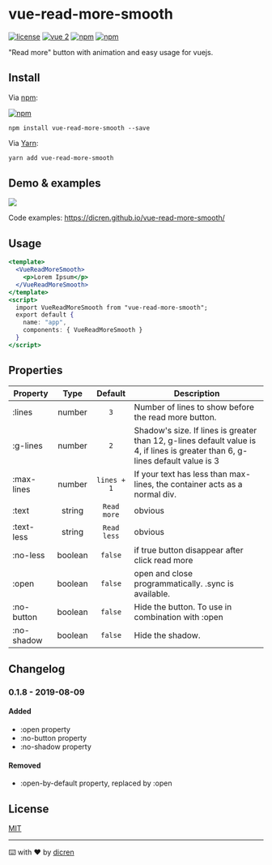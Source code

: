 # vue-read-more-smooth

[![license](https://img.shields.io/github/license/dicren/vue-read-more-smooth.svg?style=flat-square)](./LICENSE)
[![vue 2](https://img.shields.io/badge/vue-2-42b983.svg?style=flat-square)](https://vuejs.org)
[![npm](https://img.shields.io/npm/v/vue-read-more-smooth.svg?style=flat-square)](https://www.npmjs.com/package/vue-read-more-smooth)
[![npm](https://img.shields.io/npm/dt/vue-read-more-smooth.svg?style=flat-square)](https://www.npmjs.com/package/vue-read-more-smooth)



"Read more" button with animation and easy usage for vuejs.

## Install

Via [npm](https://www.npmjs.com/):

[![npm](https://nodei.co/npm/vue-read-more-smooth.png?downloads=true&downloadRank=true&stars=true)](https://www.npmjs.com/package/vue-read-more-smooth)

```🚀sh
npm install vue-read-more-smooth --save
```
Via [Yarn](https://yarnpkg.com/):

```sh
yarn add vue-read-more-smooth
```

## Demo & examples

![](demo.gif)

Code examples: https://dicren.github.io/vue-read-more-smooth/

## Usage

```jsx
<template>
  <VueReadMoreSmooth>
    <p>Lorem Ipsum</p>
  </VueReadMoreSmooth>
</template>
<script>
  import VueReadMoreSmooth from "vue-read-more-smooth";
  export default {
    name: "app",
    components: { VueReadMoreSmooth }
  }
</script>
```

## Properties

 |  Property  |  Type  |  Default  |  Description  | 
 |  -  |  :-:  |  :-:  |  -  | 
 |  :lines  | number | `3`  |  Number of lines to show before the read more button. | 
 |  :g-lines | number | `2` |  Shadow's size. If lines is greater than 12, g-lines default value is 4, if lines is greater than 6, g-lines default value is 3
 |  :max-lines | number | `lines + 1` |  If your text has less than max-lines, the container acts as a normal div.
 |  :text | string | `Read more` |  obvious
 |  :text-less | string | `Read less` |  obvious
 |  :no-less | boolean | `false` |  if true button disappear after click read more
 |  :open | boolean | `false` |  open and close programmatically. .sync is available.
 |  :no-button | boolean | `false` |  Hide the button. To use in combination with :open
 |  :no-shadow | boolean | `false` |  Hide the shadow.
 

## Changelog

### 0.1.8 - 2019-08-09
#### Added
- :open property
- :no-button property
- :no-shadow property
#### Removed
- :open-by-default property, replaced by :open

## License

[MIT](LICENSE)

---
⌨️ with ❤️ by [dicren](https://github.com/dicren)
